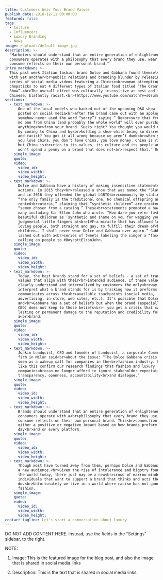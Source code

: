 ```yaml
---
title: Customers Wear Your Brand Values
publish_date: 2018-12-11 00:00:00
featured: false
tags:
  - Culture
  - Influencers
  - Luxury Branding
  - News
image: /uploads/default-image.jpg
description: >-
  "Marketers should understand that an entire generation of enlightened
  consumers operates with a philosophy that every brand they use, wear and
  consume reflects on their own personal brand.”
intro_markdown: >-
  This past week Italian fashion brand Dolce and Gabbana found themselves facing
  with yet another<br>public relations and branding blunder by releasing a
  series of social media videos featuring a Chinese<br>woman attempting to use
  chopsticks to eat 4 different types of Italian food titled “The Great
  Show”.<br>The overall effect was culturally insensitive at best and for many
  Chinese, blatantly racist.<br>(https://www.youtube.com/watch?v=s6sumA9vd4k)
sections:
  - text_markdown: >-
      One of the local models who backed out of the upcoming D&G show in China
      posted on social media<br>after the brand came out with an apology (which
      somehow never used the word “sorry”) saying “ Be<br>sure that from now on,
      no one from China (and probably the whole world” will ever purchase
      anything<br>from your brand. Sucks right? You thought you would make money
      by coming to China and by<br>holding a show while being so disrespectful
      and racist? You got it all wrong because we aren’t dumb<br>when you say
      you love China. you don’t love China, you love money. China is rich yes
      but China is<br>rich in its values, its culture and its people and they
      won’t spend a penny on a brand that does not<br>respect that.” Ouch.
    single_image:
    quote:
    video:
      video_id:
      video_width:
      video_height:
  - text_markdown: >-
      Dolce and Gabbana have a history of making insensitive statements and
      actions. In 2015 they<br>released a shoe that was named the “Slave Sandal”
      and in 2016 they offended the global LGBTQ<br>community by stating that
      “The only family is the traditional one. No chemical offspring and
      rented<br>uterus,” claiming that “synthetic children” are created from
      “semen chosen from a catalog.” These<br>statements prompted a backlash by
      many including Sir Elton John who wrote: “How dare you refer to<br>my
      beautiful children as ’synthetic and shame on you for wagging your
      judgmental little fingers at<br>IVF—a miracle that has allowed legions of
      loving people, both straight and gay, to fulfill their dream of<br>having
      children…. I shall never wear Dolce and Gabbana ever again.” Gabbana
      lashed out with a<br>series of tweets labeling the singer a “fascist” and
      calling on people to #BoycottEltonJohn.
    single_image:
    quote:
    video:
      video_id:
      video_width:
      video_height:
  - text_markdown: >-
      Today, the best brands stand for a set of beliefs - a set of transparent
      values that align with their<br>intended audience. If these values are not
      clearly understood and internalized by customers the only<br>way to
      interpret what a brand stands for is by tracking how it preforms and
      communicates across the<br>available touchpoints (social media,
      advertising, in-store, web sites, etc.). It’s possible that Dolce
      and<br>Gabbana has a set of beliefs but when the brand (especially the
      CEO) does not keep to those beliefs<br>- you get a crisis that can have
      lasting or permanent damage to the reputation and credibility for
      a<br>brand.
    single_image:
    quote:
    video:
      video_id:
      video_width:
      video_height:
  - text_markdown: >-
      Joakim Lundquist, CEO and founder of Lundquist, a corporate Communications
      firm in Milan said<br>about the issue: “The Dolce Gabbana crisis should be
      seen as a wakeup call for companies in the<br>fashion industry. Scandals
      like this confirm our research findings that fashion and luxury
      companies<br>can no longer afford to ignore stakeholder expectations for
      transparency, openness, accountability<br>and dialogue.”
    single_image:
    quote:
    video:
      video_id:
      video_width:
      video_height:
  - text_markdown: >-
      Brands should understand that an entire generation of enlightened
      consumers operate with a<br>philosophy that every brand they use, wear and
      consume reflects on their own personal brand. This<br>connection can have
      either a positive or negative impact based on how brands preform - every
      day<br>and on every platform.
    single_image:
    quote:
    video:
      video_id:
      video_width:
      video_height:
  - text_markdown: >-
      Though most have turned away from them, perhaps Dolce and Gabbana can find
      a new audience.<br>Given the rise of intolerance and bigotry found around
      the world today, there just may be a new<br>crowd of narrow minded
      individuals that want to support a brand that thinks and acts the way they
      do.<br>Unfortunately we live in a world where racism has not gone out of
      fashion.
    single_image:
    quote:
    video:
      video_id:
      video_width:
      video_height:
contact_tagline: Let's start a conversation about luxury.
---
```


DO NOT ADD CONTENT HERE. Instead, use the fields in the "Settings" sidebar, to the right.

NOTE:

1. Image: This is the featured image for the blog post, and also the image that is shared in social media links

2. Description: This is the text that is shared in social media links